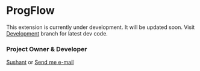 # ProgFlow

This extension is currently under development. It will be updated soon. Visit <a href="https://github.com/Cookie-Byte-Software/ProgFlow-vscode">Development</a> branch for latest dev code.

### Project Owner & Developer
<a href = "https://github.com/sushant102004">Sushant</a> or
<a href = "mailto:sushant.dhiman9812@gmail.com">Send me e-mail</a>
